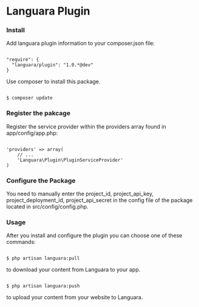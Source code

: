 Languara Plugin
========================

<h3>Install</h3>

Add languara plugin information to your composer.json file:

<pre><code>
"require": {
  "languara/plugin": "1.0.*@dev"
}
</code></pre>

Use composer to install this package.

<pre><code>
$ composer update
</code></pre>

<h3>Register the pakcage</h3>

Register the service provider within the providers array found in app/config/app.php:

<pre><code>
'providers' => array(
    // ...
    'Languara\Plugin\PluginServiceProvider'
)
</pre></code>

<h3>Configure the Package</h3>

<p>You need to manually enter the project_id, project_api_key, project_deployment_id, project_api_secret in the config file of the package located in src/config/config.php.</p>

<h3>Usage</h3>
After you install and configure the plugin you can choose one of these commands:

<pre><code>
$ php artisan languara:pull
</code></pre>

to download your content from Languara to your app.

<pre><code>
$ php artisan languara:push
</code></pre>

to upload your content from your website to Languara.
